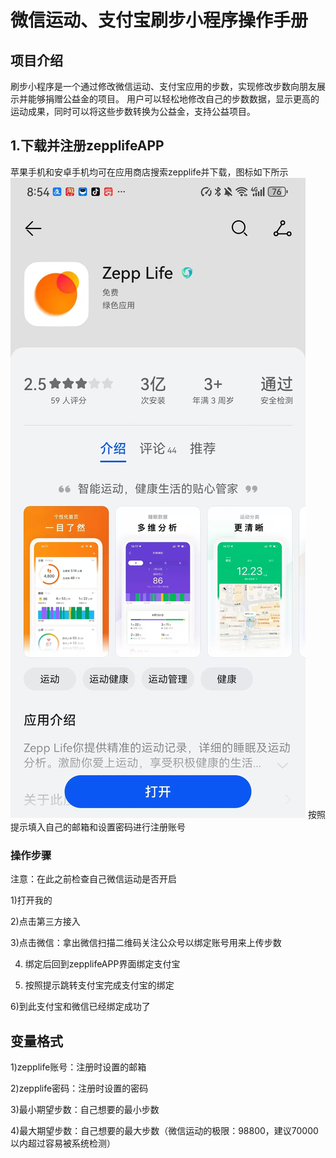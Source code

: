 # 微信运动、支付宝刷步小程序操作手册

## 项目介绍
刷步小程序是一个通过修改微信运动、支付宝应用的步数，实现修改步数向朋友展示并能够捐赠公益金的项目。
用户可以轻松地修改自己的步数数据，显示更高的运动成果，同时可以将这些步数转换为公益金，支持公益项目。


## 1.下载并注册zepplifeAPP

苹果手机和安卓手机均可在应用商店搜索zepplife并下载，图标如下所示
![](image/1.jpg)
按照提示填入自己的邮箱和设置密码进行注册账号

### 操作步骤
注意：在此之前检查自己微信运动是否开启

1)打开我的

2)点击第三方接入

3)点击微信：拿出微信扫描二维码关注公众号以绑定账号用来上传步数

4) 绑定后回到zepplifeAPP界面绑定支付宝


5) 按照提示跳转支付宝完成支付宝的绑定


6)到此支付宝和微信已经绑定成功了


## 变量格式

1)zepplife账号：注册时设置的邮箱

2)zepplife密码：注册时设置的密码

3)最小期望步数：自己想要的最小步数

4)最大期望步数：自己想要的最大步数（微信运动的极限：98800，建议70000以内超过容易被系统检测）



